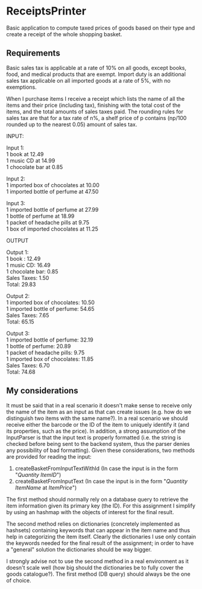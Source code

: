 # ReceiptsPrinter

Basic application to compute taxed prices of goods based on their type and create a receipt of the whole shopping basket.

## Requirements

Basic sales tax is applicable at a rate of 10% on all goods, except books, food, and medical products that are exempt. 
Import duty is an additional sales tax applicable on all imported goods at a rate of 5%, with no exemptions.

When I purchase items I receive a receipt which lists the name of all the items and their price (including tax), 
finishing with the total cost of the items, and the total amounts of sales taxes paid. 
The rounding rules for sales tax are that for a tax rate of n%, a shelf price of p contains (np/100 rounded up to the nearest 0.05) 
amount of sales tax.

INPUT:

Input 1:  
1 book at 12.49  
1 music CD at 14.99  
1 chocolate bar at 0.85  

Input 2:  
1 imported box of chocolates at 10.00  
1 imported bottle of perfume at 47.50  

Input 3:  
1 imported bottle of perfume at 27.99  
1 bottle of perfume at 18.99  
1 packet of headache pills at 9.75  
1 box of imported chocolates at 11.25  

OUTPUT

Output 1:  
1 book : 12.49  
1 music CD: 16.49  
1 chocolate bar: 0.85  
Sales Taxes: 1.50  
Total: 29.83  

Output 2:  
1 imported box of chocolates: 10.50  
1 imported bottle of perfume: 54.65  
Sales Taxes: 7.65  
Total: 65.15  

Output 3:  
1 imported bottle of perfume: 32.19  
1 bottle of perfume: 20.89  
1 packet of headache pills: 9.75  
1 imported box of chocolates: 11.85  
Sales Taxes: 6.70  
Total: 74.68  

## My considerations  

It must be said that in a real scenario it doesn't make sense to receive only the name of the item as an input 
as that can create issues (e.g. how do we distinguish two items with the same name?).
In a real scenario we should receive either the barcode or the ID of the item to uniquely identify it (and its 
properties, such as the price).
In addition, a strong assumption of the InputParser is that the input text is properly formatted (i.e. the string is 
checked before being sent to the backend system, thus the parser denies any possibility of bad formatting).
Given these considerations, two methods are provided for reading the input:
1) createBasketFromInputTextWithId (In case the input is in the form "_Quantity_ _ItemID_")  
2) createBasketFromInputText		  (In case the input is in the form "_Quantity_ _ItemName_ at _ItemPrice_")  

The first method should normally rely on a database query to retrieve the item information given its primary key (the ID).
For this assignment I simplify by using an hashmap with the objects of interest for the final result.

The second method relies on dictionaries (concretely implemented as hashsets) containing keywords that can appear 
in the item name and thus help in categorizing the item itself.
Clearly the dictionaries I use only contain the keywords needed for the final result of the assignment;
in order to have a "general" solution the dictionaries should be way bigger.

I strongly advise not to use the second method in a real environment as it doesn't scale well 
(how big should the dictionaries be to fully cover the goods catalogue?).
The first method (DB query) should always be the one of choice.

